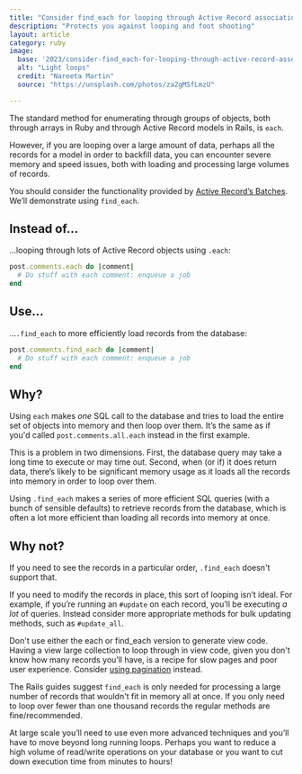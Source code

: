 ```yaml
---
title: "Consider find_each for looping through Active Record associations"
description: "Protects you against looping and foot shooting"
layout: article
category: ruby
image:
  base: '2023/consider-find_each-for-looping-through-active-record-associations'
  alt: "Light loops"
  credit: "Nareeta Martin"
  source: "https://unsplash.com/photos/za2gMSfLmzU"

---
```


The standard method for enumerating through groups of objects, both through arrays in Ruby and through Active Record models in Rails, is `each`.

However, if you are looping over a large amount of data, perhaps all the records for a model in order to backfill data, you can encounter severe memory and speed issues, both with loading and processing large volumes of records.

You should consider the functionality provided by [Active Record’s Batches](https://api.rubyonrails.org/classes/ActiveRecord/Batches.html). We’ll demonstrate using `find_each`.


## Instead of…

…looping through lots of Active Record objects using `.each`:

```ruby
post.comments.each do |comment|
  # Do stuff with each comment: enqueue a job
end
```


## Use…

…`.find_each` to more efficiently load records from the database:

```ruby
post.comments.find_each do |comment|
  # Do stuff with each comment: enqueue a job
end
```


## Why?

Using `each` makes _one_ SQL call to the database and tries to load the entire set of objects into memory and then loop over them. It’s the same as if you'd called `post.comments.all.each` instead in the first example.

This is a problem in two dimensions. First, the database query may take a long time to execute or may time out. Second, when (or if) it does return data, there’s likely to be significant memory usage as it loads all the records into memory in order to loop over them. 

Using `.find_each` makes a series of more efficient SQL queries (with a bunch of sensible defaults) to retrieve records from the database, which is often a lot more efficient than loading all records into memory at once.


## Why not?

If you need to see the records in a particular order, `.find_each` doesn't support that.

If you need to modify the records in place, this sort of looping isn’t ideal. For example, if you’re running an `#update` on each record, you’ll be executing _a lot_ of queries. Instead consider more appropriate methods for bulk updating methods, such as `#update_all`.

Don't use either the each or find_each version to generate view code. Having a view large collection to loop through in view code, given you don't know how many records you’ll have, is a recipe for slow pages and poor user experience. Consider [using pagination](/ruby/do-not-use-all-without-pagination-or-limit) instead.

The Rails guides suggest `find_each` is only needed for processing a large number of records that wouldn't fit in memory all at once. If you only need to loop over fewer than one thousand records the regular methods are fine/recommended.

At large scale you’ll need to use even more advanced techniques and you’ll have to move beyond long running loops. Perhaps you want to reduce a high volume of read/write operations on your database or you want to cut down execution time from minutes to hours!